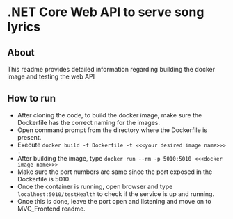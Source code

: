 # .NET Core Web API to serve song lyrics

## About 
This readme provides detailed information regarding building the docker image and testing the web API

## How to run
- After cloning the code, to build the docker image, make sure the Dockerfile has the correct naming for the images.
- Open command prompt from the directory where the Dockerfile is present.
- Execute ```docker build -f Dockerfile -t <<<your desired image name>>> .```
- After building the image, type ```docker run --rm -p 5010:5010 <<<docker image name>>>```
- Make sure the port numbers are same since the port exposed in the Dockerfile is 5010.
- Once the container is running, open browser and type ```localhost:5010/testHealth``` to check if the service is up and running.
- Once this is done, leave the port open and listening and move on to MVC_Frontend readme. 
